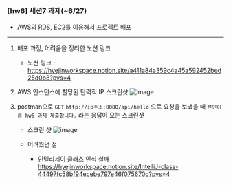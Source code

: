 ### [hw6] 세션7 과제(~6/27)
- AWS의 RDS, EC2를 이용해서 프로젝트 배포
---

1. 배포 과정, 어려움을 정리한 노션 링크
   - 노션 링크 : https://hyejinworkspace.notion.site/a411a84a359c4a45a592452bed25d0b8?pvs=4
2. AWS 인스턴스에 할당된 탄력적 IP 스크린샷
![image](https://github.com/HSU-Likelion-Backend-12th/team-3/assets/147326233/2bd2e2b3-f463-4286-b89d-ca7ea2229fd3)

4.  postman으로 `GET` `http://ip주소:8080/api/hello` 으로 요청을 보냈을 때 `본인이름 hw6 과제 제출합니다.` 라는 응답이 오는 스크린샷

      - 스크린 샷
        ![image](https://github.com/HSU-Likelion-Backend-12th/team-3/assets/147326233/2fd04521-d91b-43e1-9424-cd30726fef3b)

      - 어려웠던 점

        - 인텔리제이 클래스 인식 실패
          https://hyejinworkspace.notion.site/IntelliJ-class-44497fc58bf94ecebe797e46f075670c?pvs=4

       
